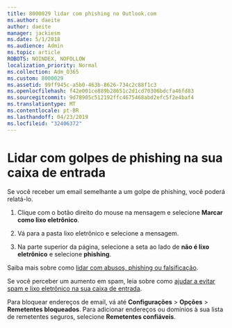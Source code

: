 ```yaml
---
title: 8000029 lidar com phishing no Outlook.com
ms.author: daeite
author: daeite
manager: jackiesm
ms.date: 5/1/2018
ms.audience: Admin
ms.topic: article
ROBOTS: NOINDEX, NOFOLLOW
localization_priority: Normal
ms.collection: Adm_O365
ms.custom: 8000029
ms.assetid: 99ff945c-a5b0-463b-8626-734c2c88f1c3
ms.openlocfilehash: f42e001ce889b28651c2d1cd70306bdcfa46fd83
ms.sourcegitcommit: 9d78905c512192ffc4675468abd2efc5f2e4baf4
ms.translationtype: MT
ms.contentlocale: pt-BR
ms.lasthandoff: 04/23/2019
ms.locfileid: "32406372"
---
```

# <a name="deal-with-phishing-scams-in-your-inbox"></a>Lidar com golpes de phishing na sua caixa de entrada

Se você receber um email semelhante a um golpe de phishing, você poderá relatá-lo.
  
1. Clique com o botão direito do mouse na mensagem e selecione **Marcar como lixo eletrônico**. 
    
2. Vá para a pasta lixo eletrônico e selecione a mensagem.
    
3. Na parte superior da página, selecione a seta ao lado de **não é lixo eletrônico** e selecione **phishing**. 
    
Saiba mais sobre como [lidar com abusos, phishing ou falsificação](https://go.microsoft.com/fwlink/p/?linkid=873139).
  
Se você perceber um aumento em spam, leia sobre como [ajudar a evitar spam e lixo eletrônico na sua caixa de entrada](https://go.microsoft.com/fwlink/p/?linkid=873140).
  
Para bloquear endereços de email, vá até **Configurações** \> **Opções** \> **Remetentes bloqueados**. Para adicionar endereços ou domínios à sua lista de remetentes seguros, selecione **Remetentes confiáveis**. 
  

